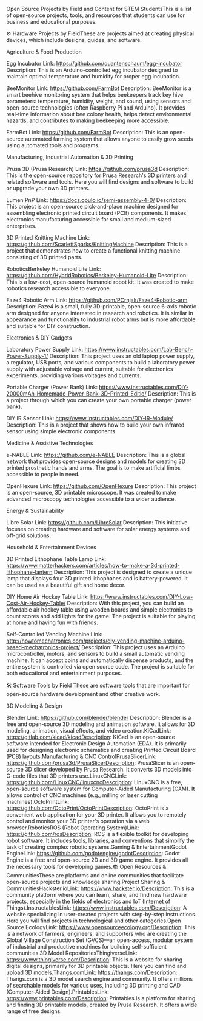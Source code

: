 Open Source Projects by Field and Content for STEM StudentsThis is a list of open-source projects, tools, and resources that students can use for business and educational purposes.

⚙️ Hardware Projects by FieldThese are projects aimed at creating physical devices, which include designs, guides, and software.

Agriculture & Food Production

Egg Incubator
 Link: https://github.com/quantenschaum/egg-incubator
 Description: This is an Arduino-controlled egg incubator designed to maintain optimal temperature and humidity for proper egg incubation.

BeeMonitor
 Link: https://github.com/FarmBot
 Description: BeeMonitor is a smart beehive monitoring system that helps beekeepers track key hive parameters: temperature, humidity, weight, and sound, using sensors and open-source technologies (often Raspberry Pi and Arduino). It provides real-time information about bee colony health, helps detect environmental hazards, and contributes to making beekeeping more accessible.

FarmBot
Link: https://github.com/FarmBot
Description: This is an open-source automated farming system that allows anyone to easily grow seeds using automated tools and programs.

Manufacturing, Industrial Automation & 3D Printing

Prusa 3D (Prusa Research)
 Link: https://github.com/prusa3d
 Description: This is the open-source repository for Prusa Research's 3D printers and related software and tools. Here you will find designs and software to build or upgrade your own 3D printers.

Lumen PnP
 Link: https://docs.opulo.io/semi-assembly-4-0/
 Description: This project is an open-source pick-and-place machine designed for assembling electronic printed circuit board (PCB) components. It makes electronics manufacturing accessible for small and medium-sized enterprises.

3D Printed Knitting Machine
 Link: https://github.com/ScarlettSparks/KnittingMachine
 Description: This is a project that demonstrates how to create a functional knitting machine consisting of 3D printed parts.

RoboticsBerkeley Humanoid Lite
 Link: https://github.com/HybridRobotics/Berkeley-Humanoid-Lite
 Description: This is a low-cost, open-source humanoid robot kit. It was created to make robotics research accessible to everyone.

Faze4 Robotic Arm
 Link: https://github.com/PCrnjak/Faze4-Robotic-arm
 Description: Faze4 is a small, fully 3D-printable, open-source 6-axis robotic arm designed for anyone interested in research and robotics. It is similar in appearance and functionality to industrial robot arms but is more affordable and suitable for DIY construction.
 
Electronics & DIY Gadgets

Laboratory Power Supply
 Link: https://www.instructables.com/Lab-Bench-Power-Supply-1/
 Description: This project uses an old laptop power supply, a regulator, USB ports, and various components to build a laboratory power supply with adjustable voltage and current, suitable for electronics experiments, providing various voltages and currents.

Portable Charger (Power Bank)
 Link: https://www.instructables.com/DIY-20000mAh-Homemade-Power-Bank-3D-Printed-Editio/
 Description: This is a project through which you can create your own portable charger (power bank).

DIY IR Sensor
 Link: https://www.instructables.com/DIY-IR-Module/
 Description: This is a project that shows how to build your own infrared sensor using simple electronic components.
 
 Medicine & Assistive Technologies
 
 e-NABLE
  Link: https://github.com/e-NABLE
  Description: This is a global network that provides open-source designs and models for creating 3D printed prosthetic hands and arms. The goal is to make artificial limbs accessible to people in need.
  
OpenFlexure
 Link: https://github.com/OpenFlexure
 Description: This project is an open-source, 3D printable microscope. It was created to make advanced microscopy technologies accessible to a wider audience.
 
Energy & Sustainability

Libre Solar
 Link: https://github.com/LibreSolar
 Description: This initiative focuses on creating hardware and software for solar energy systems and off-grid solutions.
 
Household & Entertainment Devices

3D Printed Lithophane Table Lamp
 Link: https://www.matterhackers.com/articles/how-to-make-a-3d-printed-lithophane-lantern
 Description: This project is designed to create a unique lamp that displays four 3D printed lithophanes and is battery-powered. It can be used as a beautiful gift and home decor.

DIY Home Air Hockey Table
Link: https://www.instructables.com/DIY-Low-Cost-Air-Hockey-Table/
Description: With this project, you can build an affordable air hockey table using wooden boards and simple electronics to count scores and add lights for the game. The project is suitable for playing at home and having fun with friends.

Self-Controlled Vending Machine
 Link: http://howtomechatronics.com/projects/diy-vending-machine-arduino-based-mechatronics-project/
 Description: This project uses an Arduino microcontroller, motors, and sensors to build a small automatic vending machine. It can accept coins and automatically dispense products, and the entire system is controlled via open source code. The project is suitable for both educational and entertainment purposes.
 
🛠️ Software Tools by Field
These are software tools that are important for open-source hardware development and other creative work.

3D Modeling & Design

Blender
 Link: https://github.com/blender/blender
 Description: Blender is a free and open-source 3D modeling and animation software. It allows for 3D modeling, animation, visual effects, and video creation.KiCadLink: https://gitlab.com/kicad/kicadDescription: KiCad is an open-source software intended for Electronic Design Automation (EDA). It is primarily used for designing electronic schematics and creating Printed Circuit Board (PCB) layouts.Manufacturing & CNC ControlPrusaSlicerLink: https://github.com/prusa3d/PrusaSlicerDescription: PrusaSlicer is an open-source 3D slicer developed by Prusa Research. It converts 3D models into G-code files that 3D printers use.LinuxCNCLink: https://github.com/LinuxCNC/linuxcncDescription: LinuxCNC is a free, open-source software system for Computer-Aided Manufacturing (CAM). It allows control of CNC machines (e.g., milling or laser cutting machines).OctoPrintLink: https://github.com/OctoPrint/OctoPrintDescription: OctoPrint is a convenient web application for your 3D printer. It allows you to remotely control and monitor your 3D printer's operation via a web browser.RoboticsROS (Robot Operating System)Link: https://github.com/rosDescription: ROS is a flexible toolkit for developing robot software. It includes tools, libraries, and conventions that simplify the task of creating complex robotic systems.Gaming & EntertainmentGodot EngineLink: https://github.com/godotengine/godotDescription: Godot Engine is a free and open-source 2D and 3D game engine. It provides all the necessary tools for developing games.📚 Open Resources & CommunitiesThese are platforms and online communities that facilitate open-source projects and knowledge sharing.Project Sharing & CommunitiesHackster.ioLink: https://www.hackster.io/Description: This is a community platform where you can learn, share, and find new hardware projects, especially in the fields of electronics and IoT (Internet of Things).InstructablesLink: https://www.instructables.com/Description: A website specializing in user-created projects with step-by-step instructions. Here you will find projects in technological and other categories.Open Source EcologyLink: https://www.opensourceecology.org/Description: This is a network of farmers, engineers, and supporters who are creating the Global Village Construction Set (GVCS)—an open-access, modular system of industrial and productive machines for building self-sufficient communities.3D Model RepositoriesThingiverseLink: https://www.thingiverse.com/Description: This is a website for sharing digital designs, primarily for 3D printable objects. Here you can find and upload 3D models.Thangs.comLink: https://thangs.com/Description: Thangs.com is a 3D model search engine and community. It offers millions of searchable models for various uses, including 3D printing and CAD (Computer-Aided Design).PrintablesLink: https://www.printables.com/Description: Printables is a platform for sharing and finding 3D printable models, created by Prusa Research. It offers a wide range of free designs.
